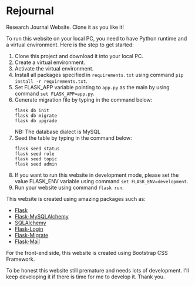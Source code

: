 # Rejournal
Research Journal Website. Clone it as you like it!

To run this website on your local PC, you need to have Python runtime and a virtual environment. Here is the step to get started:
1. Clone this project and download it into your local PC.
2. Create a virtual environment.
3. Activate the virtual environment.
4. Install all packages specified in ```requirements.txt``` using command ```pip install -r requirements.txt```.
5. Set FLASK_APP variable pointing to ```app.py``` as the main by using command ```set FLASK_APP=app.py```.
6. Generate migration file by typing in the command below: 
   ```
   flask db init
   flask db migrate
   flask db upgrade
   ```
   NB: The database dialect is MySQL
7. Seed the table by typing in the command below:
   ```
   flask seed status
   flask seed role
   flask seed topic
   flask seed admin
   ```
8. If you want to run this website in development mode, please set the value FLASK_ENV variable using command ```set FLASK_ENV=development```.
9. Run your website using command ```flask run```.

This website is created using amazing packages such as:
- [Flask](https://github.com/pallets/flask)
- [Flask-MySQLAlchemy](https://github.com/pallets/flask-sqlalchemy)
- [SQLAlchemy](https://github.com/sqlalchemy/sqlalchemy)
- [Flask-Login](https://github.com/maxcountryman/flask-login)
- [Flask-Migrate](https://github.com/miguelgrinberg/Flask-Migrate)
- [Flask-Mail](https://github.com/mattupstate/flask-mail)

For the front-end side, this website is created using Bootstrap CSS Framework.

To be honest this website still premature and needs lots of development. I'll keep developing it if there is time for me to develop it.
Thank you.
